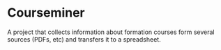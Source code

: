 # Courseminer
A project that collects information about formation courses form several sources (PDFs, etc) and transfers it to a spreadsheet.
